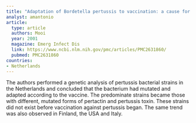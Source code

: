 ```yaml
---
title: "Adaptation of Bordetella pertussis to vaccination: a cause for its reemergence?"
analyst: amantonio
article:
  type: article
  authors: Mooi
  year: 2001
  magazine: Emerg Infect Dis
  link: https://www.ncbi.nlm.nih.gov/pmc/articles/PMC2631860/
  pubmed: PMC2631860
countries:
- Netherlands
---
```


The authors performed a genetic analysis of pertussis bacterial strains in the Netherlands and concluded that the bacterium had mutated and adapted according to the vaccine. The predominate strains became those with different, mutated forms of pertactin and pertussis toxin. These strains did not exist before vaccination against pertussis began. The same trend was also observed in Finland, the USA and Italy.
